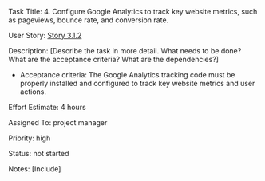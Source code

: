 Task Title: 4.	Configure Google Analytics to track key website metrics, such as pageviews, bounce rate, and conversion rate.

User Story: [Story 3.1.2](../../stories/story_3.1.2.md)

Description: [Describe the task in more detail. What needs to be done? What are the acceptance criteria? What are the dependencies?]
* Acceptance criteria: The Google Analytics tracking code must be properly installed and configured to track key website metrics and user actions.

Effort Estimate: 4 hours

Assigned To: project manager

Priority: high

Status: not started

Notes: [Include]